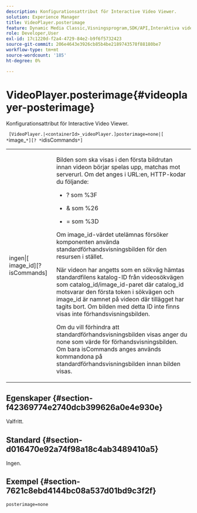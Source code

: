 ```yaml
---
description: Konfigurationsattribut för Interactive Video Viewer.
solution: Experience Manager
title: VideoPlayer.posterimage
feature: Dynamic Media Classic,Visningsprogram,SDK/API,Interaktiva videoklipp
role: Developer,User
exl-id: 17c1220d-f2a4-4729-84e2-b9f6f5732423
source-git-commit: 206e4643e3926cb85b4be2189743578f88180be7
workflow-type: tm+mt
source-wordcount: '185'
ht-degree: 0%

---
```


# VideoPlayer.posterimage{#videoplayer-posterimage}

Konfigurationsattribut för Interactive Video Viewer.

` [VideoPlayer.|<containerId>_videoPlayer.]posterimage=none|[ *`image_`*][? *`idisCommands`*]`

<table id="table_C616483932C2482CA9794DDD7313FD7C"> 
 <tbody> 
  <tr> 
   <td colname="col1"> <p> <span class="codeph"> ingen|[<span class="varname"> image_id</span>][?<span class="varname"> isCommands</span>]</span> </p> </td> 
   <td colname="col2"> <p> Bilden som ska visas i den första bildrutan innan videon börjar spelas upp, matchas mot <span class="codeph"> serverurl</span>. Om det anges i URL:en, HTTP-kodar du följande: </p> <p> 
     <ul id="ul_B38A687CEFE64C68A0B2C227A68A458F"> 
      <li id="li_E7AE1BDAC17E49E0B7ACF89C5C0529F0"> <p> <span class="codeph"> ?</span> som  <span class="codeph"> %3F</span> </p> </li> 
      <li id="li_391CCF067F734480B2B4AFC9760C479A"> <p> <span class="codeph"> &amp;</span> som  <span class="codeph"> %26</span> </p> </li> 
      <li id="li_6824B66A55554C5A8B12874DCF5BFAEE"> <p> <span class="codeph"> =</span> som  <span class="codeph"> %3D</span> </p> </li> 
     </ul> </p> <p>Om <span class="codeph"><span class="varname"> image_id</span></span>-värdet utelämnas försöker komponenten använda standardförhandsvisningsbilden för den resursen i stället. </p> <p>När videon har angetts som en sökväg hämtas standardfilens katalog-ID från videosökvägen som <span class="codeph"> catalog_id/image_id</span>-paret där <span class="codeph"> catalog_id</span> motsvarar den första token i sökvägen och <span class="codeph"> image_id</span> är namnet på videon där tillägget har tagits bort. Om bilden med detta ID inte finns visas inte förhandsvisningsbilden. </p> <p>Om du vill förhindra att standardförhandsvisningsbilden visas anger du <span class="codeph"> none</span> som värde för förhandsvisningsbilden. Om bara <span class="codeph"><span class="varname"> isCommands</span></span> anges används kommandona på standardförhandsvisningsbilden innan bilden visas. </p> </td> 
  </tr> 
 </tbody> 
</table>

## Egenskaper {#section-f42369774e2740dcb399626a0e4e930e}

Valfritt.

## Standard {#section-d016470e92a74f98a18c4ab3489410a5}

Ingen.

## Exempel {#section-7621c8ebd4144bc08a537d01bd9c3f2f}

```
posterimage=none
```
